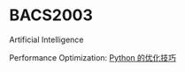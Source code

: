 # BACS2003
Artificial Intelligence


Performance Optimization: [Python 的优化技巧](https://zypeh.github.io/2016/01/23/Python%20%E7%9A%84%E4%BC%98%E5%8C%96%E6%8A%80%E5%B7%A7/#%E4%BD%BF%E7%94%A8%E5%85%B3%E9%94%AE%E5%AD%97%E4%BC%9A%E6%AF%94%E5%87%BD%E6%95%B0%E9%AB%98%E6%95%88)
